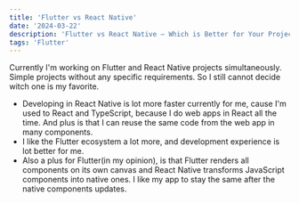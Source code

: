 ```yaml
---
title: 'Flutter vs React Native'
date: '2024-03-22'
description: 'Flutter vs React Native – Which is Better for Your Project?'
tags: 'Flutter'
---
```


Currently I'm working on Flutter and React Native projects simultaneously. Simple projects without any specific requirements. So I still cannot decide witch one is my favorite.
- Developing in React Native is lot more faster currently for me, cause I'm used to React and TypeScript, because I do web apps in React all the time. And plus is that I can reuse the same code from the web app in many components.
- I like the Flutter ecosystem a lot more, and development experience is lot better for me.
- Also a plus for Flutter(in my opinion), is that Flutter renders all components on its own canvas and React Native transforms JavaScript components into native ones. I like my app to stay the same after the native components updates.
